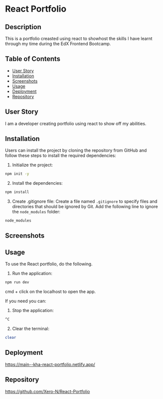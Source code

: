 # React Portfolio

## Description

This is a portfolio creasted using react to showhost the skills I have learnt through my time during the EdX Frontend Bootcamp.

## Table of Contents

- [User Story](#user-story)
- [Installation](#installation)
- [Screenshots](#screenshots)
- [Usage](#usage)
- [Deployment](#deployment)
- [Repository](#repository)

## User Story

I am a developer creating portfolio using react to show off my abilities.

## Installation

Users can install the project by cloning the repository from GitHub and follow these steps to install the required dependencies:

1. Initialize the project:

```bash
npm init -y
```

2. Install the dependencies:

```bash
npm install
```

3. Create .gitignore file:
   Create a file named `.gitignore` to specify files and directories that should be ignored by Git. Add the following line to ignore the `node_modules` folder:

```bash
node_modules
```

## Screenshots

<!-- ![Deployed Home](assets/images/team-generator-user-input.png)
This screenshot showing my homepage

![Directory](assets/images/team-generator-output.png)
This screenshot showing my directory -->

## Usage

To use the React portfolio, do the following.

1. Run the application:

```bash
npm run dev
```

cmd + click on the localhost to open the app.

If you need you can:

1. Stop the application:

```bash
^C
```

2. Clear the terminal:

```bash
clear
```

## Deployment

https://main--kha-react-portfolio.netlify.app/

## Repository

https://github.com/Xero-N/React-Portfolio
